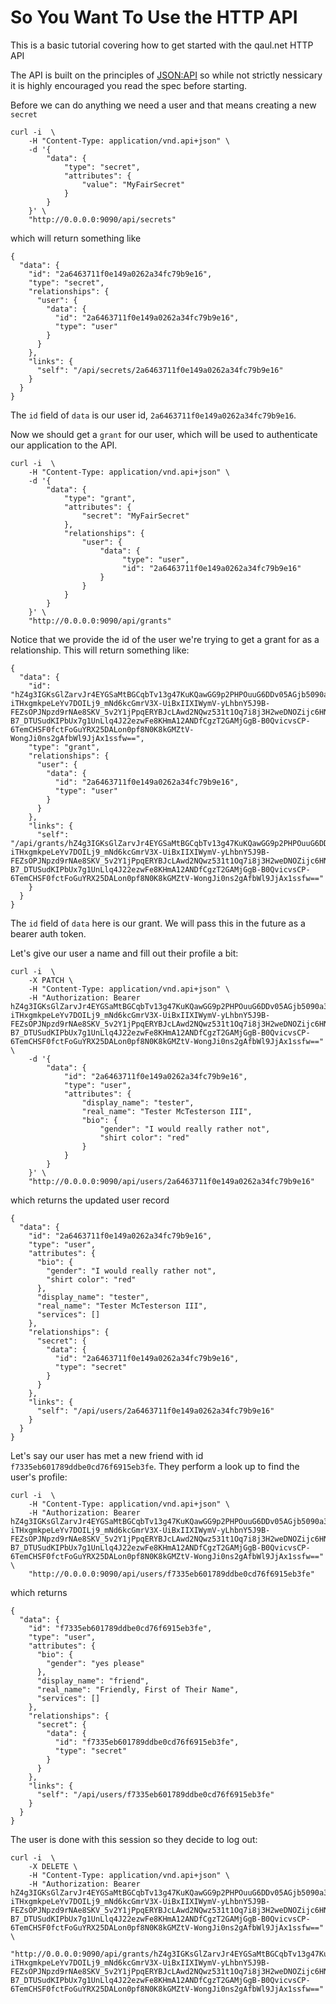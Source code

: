 # So You Want To Use the HTTP API
This is a basic tutorial covering how to get started with the qaul.net HTTP API

The API is built on the principles of [JSON:API](https://jsonapi.org/format/) so while not
strictly nessicary it is highly encouraged you read the spec before starting.

Before we can do anything we need a user and that means creating a new `secret`
```
curl -i  \
    -H "Content-Type: application/vnd.api+json" \
    -d '{
        "data": {
            "type": "secret",
            "attributes": {
                "value": "MyFairSecret"
            }
        }
    }' \
    "http://0.0.0.0:9090/api/secrets"
```
which will return something like
```
{
  "data": {
    "id": "2a6463711f0e149a0262a34fc79b9e16",
    "type": "secret",
    "relationships": {
      "user": {
        "data": {
          "id": "2a6463711f0e149a0262a34fc79b9e16",
          "type": "user"
        }
      }
    },
    "links": {
      "self": "/api/secrets/2a6463711f0e149a0262a34fc79b9e16"
    }
  }
}
```
The `id` field of `data` is our user id, `2a6463711f0e149a0262a34fc79b9e16`.

Now we should get a `grant` for our user, which will be used to authenticate our
application to the API.
```
curl -i  \
    -H "Content-Type: application/vnd.api+json" \
    -d '{
        "data": {
            "type": "grant",
            "attributes": { 
                "secret": "MyFairSecret"
            },
            "relationships": {
                "user": {
                    "data": { 
                         "type": "user",
                         "id": "2a6463711f0e149a0262a34fc79b9e16"
                    }
                }
            }
        }
    }' \
    "http://0.0.0.0:9090/api/grants"
```
Notice that we provide the id of the user we're trying to get a grant for as a relationship.
This will return something like:
```
{
  "data": {
    "id": "hZ4g3IGKsGlZarvJr4EYGSaMtBGCqbTv13g47KuKQawGG9p2PHPOuuG6DDv05AGjb5090a3wW6YE_-iTHxgmkpeLeYv7DOILj9_mNd6kcGmrV3X-UiBxIIXIWymV-yLhbnY5J9B-FEZsOPJNpzd9rNAe8SKV_5v2Y1jPpqERYBJcLAwd2NQwz531t1Oq7i8j3H2weDNOZijc6HN-B7_DTUSudKIPbUx7g1UnLlq4J22ezwFe8KHmA12ANDfCgzT2GAMjGgB-B0QvicvsCP-6TemCHSF0fctFoGuYRX25DALon0pf8N0K8kGMZtV-WongJi0ns2gAfbWl9JjAx1ssfw==",
    "type": "grant",
    "relationships": {
      "user": {
        "data": {
          "id": "2a6463711f0e149a0262a34fc79b9e16",
          "type": "user"
        }
      }
    },
    "links": {
      "self": "/api/grants/hZ4g3IGKsGlZarvJr4EYGSaMtBGCqbTv13g47KuKQawGG9p2PHPOuuG6DDv05AGjb5090a3wW6YE_-iTHxgmkpeLeYv7DOILj9_mNd6kcGmrV3X-UiBxIIXIWymV-yLhbnY5J9B-FEZsOPJNpzd9rNAe8SKV_5v2Y1jPpqERYBJcLAwd2NQwz531t1Oq7i8j3H2weDNOZijc6HN-B7_DTUSudKIPbUx7g1UnLlq4J22ezwFe8KHmA12ANDfCgzT2GAMjGgB-B0QvicvsCP-6TemCHSF0fctFoGuYRX25DALon0pf8N0K8kGMZtV-WongJi0ns2gAfbWl9JjAx1ssfw=="
    }
  }
}
```
The `id` field of `data` here is our grant. We will pass this in the future as a bearer auth token.

Let's give our user a name and fill out their profile a bit:
```
curl -i  \
    -X PATCH \
    -H "Content-Type: application/vnd.api+json" \
    -H "Authorization: Bearer hZ4g3IGKsGlZarvJr4EYGSaMtBGCqbTv13g47KuKQawGG9p2PHPOuuG6DDv05AGjb5090a3wW6YE_-iTHxgmkpeLeYv7DOILj9_mNd6kcGmrV3X-UiBxIIXIWymV-yLhbnY5J9B-FEZsOPJNpzd9rNAe8SKV_5v2Y1jPpqERYBJcLAwd2NQwz531t1Oq7i8j3H2weDNOZijc6HN-B7_DTUSudKIPbUx7g1UnLlq4J22ezwFe8KHmA12ANDfCgzT2GAMjGgB-B0QvicvsCP-6TemCHSF0fctFoGuYRX25DALon0pf8N0K8kGMZtV-WongJi0ns2gAfbWl9JjAx1ssfw==" \
    -d '{
        "data": {
            "id": "2a6463711f0e149a0262a34fc79b9e16",
            "type": "user",
            "attributes": { 
                "display_name": "tester",
                "real_name": "Tester McTesterson III",
                "bio": {
                    "gender": "I would really rather not",
                    "shirt color": "red"
                }
            }
        }
    }' \
    "http://0.0.0.0:9090/api/users/2a6463711f0e149a0262a34fc79b9e16"
```
which returns the updated user record
```
{
  "data": {
    "id": "2a6463711f0e149a0262a34fc79b9e16",
    "type": "user",
    "attributes": {
      "bio": {
        "gender": "I would really rather not",
        "shirt color": "red"
      },
      "display_name": "tester",
      "real_name": "Tester McTesterson III",
      "services": []
    },
    "relationships": {
      "secret": {
        "data": {
          "id": "2a6463711f0e149a0262a34fc79b9e16",
          "type": "secret"
        }
      }
    },
    "links": {
      "self": "/api/users/2a6463711f0e149a0262a34fc79b9e16"
    }
  }
}
```

Let's say our user has met a new friend with id `f7335eb601789ddbe0cd76f6915eb3fe`. They perform
a look up to find the user's profile:
```
curl -i  \
    -H "Content-Type: application/vnd.api+json" \
    -H "Authorization: Bearer hZ4g3IGKsGlZarvJr4EYGSaMtBGCqbTv13g47KuKQawGG9p2PHPOuuG6DDv05AGjb5090a3wW6YE_-iTHxgmkpeLeYv7DOILj9_mNd6kcGmrV3X-UiBxIIXIWymV-yLhbnY5J9B-FEZsOPJNpzd9rNAe8SKV_5v2Y1jPpqERYBJcLAwd2NQwz531t1Oq7i8j3H2weDNOZijc6HN-B7_DTUSudKIPbUx7g1UnLlq4J22ezwFe8KHmA12ANDfCgzT2GAMjGgB-B0QvicvsCP-6TemCHSF0fctFoGuYRX25DALon0pf8N0K8kGMZtV-WongJi0ns2gAfbWl9JjAx1ssfw==" \
    "http://0.0.0.0:9090/api/users/f7335eb601789ddbe0cd76f6915eb3fe"
```
which returns
```
{
  "data": {
    "id": "f7335eb601789ddbe0cd76f6915eb3fe",
    "type": "user",
    "attributes": {
      "bio": {
        "gender": "yes please"
      },
      "display_name": "friend",
      "real_name": "Friendly, First of Their Name",
      "services": []
    },
    "relationships": {
      "secret": {
        "data": {
          "id": "f7335eb601789ddbe0cd76f6915eb3fe",
          "type": "secret"
        }
      }
    },
    "links": {
      "self": "/api/users/f7335eb601789ddbe0cd76f6915eb3fe"
    }
  }
}
```

The user is done with this session so they decide to log out:
```
curl -i  \
    -X DELETE \
    -H "Content-Type: application/vnd.api+json" \
    -H "Authorization: Bearer hZ4g3IGKsGlZarvJr4EYGSaMtBGCqbTv13g47KuKQawGG9p2PHPOuuG6DDv05AGjb5090a3wW6YE_-iTHxgmkpeLeYv7DOILj9_mNd6kcGmrV3X-UiBxIIXIWymV-yLhbnY5J9B-FEZsOPJNpzd9rNAe8SKV_5v2Y1jPpqERYBJcLAwd2NQwz531t1Oq7i8j3H2weDNOZijc6HN-B7_DTUSudKIPbUx7g1UnLlq4J22ezwFe8KHmA12ANDfCgzT2GAMjGgB-B0QvicvsCP-6TemCHSF0fctFoGuYRX25DALon0pf8N0K8kGMZtV-WongJi0ns2gAfbWl9JjAx1ssfw==" \
    "http://0.0.0.0:9090/api/grants/hZ4g3IGKsGlZarvJr4EYGSaMtBGCqbTv13g47KuKQawGG9p2PHPOuuG6DDv05AGjb5090a3wW6YE_-iTHxgmkpeLeYv7DOILj9_mNd6kcGmrV3X-UiBxIIXIWymV-yLhbnY5J9B-FEZsOPJNpzd9rNAe8SKV_5v2Y1jPpqERYBJcLAwd2NQwz531t1Oq7i8j3H2weDNOZijc6HN-B7_DTUSudKIPbUx7g1UnLlq4J22ezwFe8KHmA12ANDfCgzT2GAMjGgB-B0QvicvsCP-6TemCHSF0fctFoGuYRX25DALon0pf8N0K8kGMZtV-WongJi0ns2gAfbWl9JjAx1ssfw=="
```
